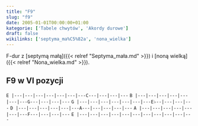 ```yaml
---
title: "F9"
slug: "f9"
date: 2005-01-01T00:00:00+01:00
kategorie: ['Tabele chwytów', 'Akordy durowe']
draft: false
wikilinks: ['septyma_ma%C5%82a', 'nona_wielka']
---
```

F-dur z [septymą małą]({{< relref "Septyma_mała.md" >}}) i [noną
wielką]({{< relref "Nona_wielka.md" >}}).

## F9 w VI pozycji

`E |---|---|---|---|---|---|---C---|---|---|---`
`B |---|---|---|---|---|---|---G---|---|---|---`
`G |---|---|---|---|---|---|---E♭--|---|---|---`
`D |---|---|---|---|---|---A---|---|---|---|---`
`A |---|---|---|---|---|---|---F---|---|---|---`
`E |---|---|---|---|---|---|---|---|---|---|---`



